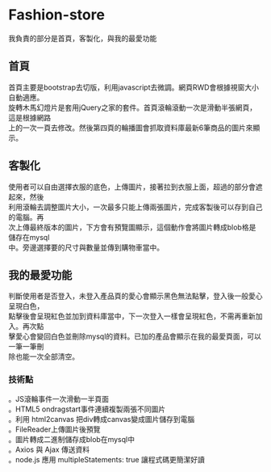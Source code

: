 # Fashion-store
我負責的部分是首頁，客製化，與我的最愛功能

## 首頁
首頁主要是bootstrap去切版，利用javascript去微調。網頁RWD會根據視窗大小自動適應。  
旋轉木馬幻燈片是套用jQuery之家的套件。首頁滾輪滾動一次是滑動半張網頁，這是根據網路  
上的一次一頁去修改。然後第四頁的輪播圖會抓取資料庫最新6筆商品的圖片來顯示。  

## 客製化
使用者可以自由選擇衣服的底色，上傳圖片，接著拉到衣服上面，超過的部分會遮起來，然後  
利用滾輪去調整圖片大小，一次最多只能上傳兩張圖片，完成客製後可以存到自己的電腦。再  
次上傳最終版本的圖片，下方會有預覽圖顯示，這個動作會將圖片轉成blob格是儲存在mysql  
中。旁邊選擇要的尺寸與數量並傳到購物車當中。  

## 我的最愛功能
判斷使用者是否登入，未登入產品頁的愛心會顯示黑色無法點擊，登入後一般愛心呈現白色，  
點擊後會呈現紅色並加到資料庫當中，下一次登入一樣會呈現紅色，不需再重新加入。再次點  
擊愛心會變回白色並刪除mysql的資料。已加的產品會顯示在我的最愛頁面，可以一筆一筆刪  
除也能一次全部清空。  


### 技術點
。JS滾輪事件一次滑動一半頁面  
。HTML5 ondragstart事件連續複製兩張不同圖片  
。利用 html2canvas 把div轉成canvas變成圖片儲存到電腦  
。FileReader上傳圖片後預覽  
。圖片轉成二進制儲存成blob在mysql中  
。Axios 與 Ajax 傳送資料  
。node.js 應用 multipleStatements: true 讓程式碼更簡潔好讀  


